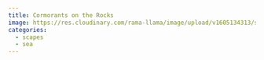 ```yaml
---
title: Cormorants on the Rocks
image: https://res.cloudinary.com/rama-llama/image/upload/v1605134313/scapes-7_oz6r7k.jpg
categories:
  - scapes
  - sea
---
```

